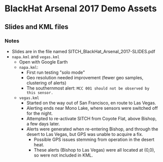 # BlackHat Arsenal 2017 Demo Assets

## Slides and KML files

### Notes

* Slides are in the file named SITCH_BlackHat_Arsenal_2017-SLIDES.pdf
* `napa.kml` and `vegas.kml`
  * Open with Google Earth
  * `napa.kml`:
    * First run testing "solo mode"
    * Geo resolution needed improvement (fewer geo samples, clustering of alerts)
    * The southernmost alert: `MCC 001 should not be observed by this sensor.`
  * `vegas.kml`
    * Started on the way out of San Francisco, en route to Las Vegas.
    * Alerting ends near Mono Lake, where sensors were switched off for the night.
    * Attempted to re-activate SITCH from Coyote Flat, above Bishop, a few days later.
    * Alerts were generated when re-entering Bishop, and through the desert to Las Vegas, but GPS was unable to acquire a fix.  
      * Possible GPS issues stemming from operation in the desert heat.
      * These alerts (Bishop to Las Vegas) were all located at (0,0), so were not included in KML.
